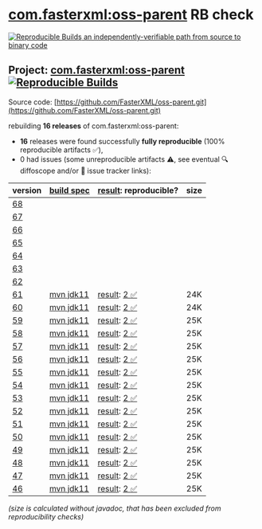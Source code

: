 [com.fasterxml:oss-parent](https://central.sonatype.com/artifact/com.fasterxml/oss-parent/versions) RB check
=======

[![Reproducible Builds](https://reproducible-builds.org/images/logos/rb.svg) an independently-verifiable path from source to binary code](https://reproducible-builds.org/)

## Project: [com.fasterxml:oss-parent](https://central.sonatype.com/artifact/com.fasterxml/oss-parent/versions) [![Reproducible Builds](https://img.shields.io/endpoint?url=https://raw.githubusercontent.com/jvm-repo-rebuild/reproducible-central/master/content/com/fasterxml/oss-parent/badge.json)](https://github.com/jvm-repo-rebuild/reproducible-central/blob/master/content/com/fasterxml/oss-parent/README.md)

Source code: [https://github.com/FasterXML/oss-parent.git](https://github.com/FasterXML/oss-parent.git)

rebuilding **16 releases** of com.fasterxml:oss-parent:
- **16** releases were found successfully **fully reproducible** (100% reproducible artifacts :white_check_mark:),
- 0 had issues (some unreproducible artifacts :warning:, see eventual :mag: diffoscope and/or :memo: issue tracker links):

| version | [build spec](/BUILDSPEC.md) | [result](https://reproducible-builds.org/docs/jvm/): reproducible? | size |
| -- | --------- | ------ | -- |
| [68](https://central.sonatype.com/artifact/com.fasterxml/oss-parent/68/pom) | | | |
| [67](https://central.sonatype.com/artifact/com.fasterxml/oss-parent/67/pom) | | | |
| [66](https://central.sonatype.com/artifact/com.fasterxml/oss-parent/66/pom) | | | |
| [65](https://central.sonatype.com/artifact/com.fasterxml/oss-parent/65/pom) | | | |
| [64](https://central.sonatype.com/artifact/com.fasterxml/oss-parent/64/pom) | | | |
| [63](https://central.sonatype.com/artifact/com.fasterxml/oss-parent/63/pom) | | | |
| [62](https://central.sonatype.com/artifact/com.fasterxml/oss-parent/62/pom) | | | |
| [61](https://central.sonatype.com/artifact/com.fasterxml/oss-parent/61/pom) | [mvn jdk11](oss-parent-61.buildspec) | [result](oss-parent-61.buildinfo): [2 :white_check_mark: ](oss-parent-61.buildcompare) | 24K |
| [60](https://central.sonatype.com/artifact/com.fasterxml/oss-parent/60/pom) | [mvn jdk11](oss-parent-60.buildspec) | [result](oss-parent-60.buildinfo): [2 :white_check_mark: ](oss-parent-60.buildcompare) | 24K |
| [59](https://central.sonatype.com/artifact/com.fasterxml/oss-parent/59/pom) | [mvn jdk11](oss-parent-59.buildspec) | [result](oss-parent-59.buildinfo): [2 :white_check_mark: ](oss-parent-59.buildcompare) | 25K |
| [58](https://central.sonatype.com/artifact/com.fasterxml/oss-parent/58/pom) | [mvn jdk11](oss-parent-58.buildspec) | [result](oss-parent-58.buildinfo): [2 :white_check_mark: ](oss-parent-58.buildcompare) | 25K |
| [57](https://central.sonatype.com/artifact/com.fasterxml/oss-parent/57/pom) | [mvn jdk11](oss-parent-57.buildspec) | [result](oss-parent-57.buildinfo): [2 :white_check_mark: ](oss-parent-57.buildcompare) | 25K |
| [56](https://central.sonatype.com/artifact/com.fasterxml/oss-parent/56/pom) | [mvn jdk11](oss-parent-56.buildspec) | [result](oss-parent-56.buildinfo): [2 :white_check_mark: ](oss-parent-56.buildcompare) | 25K |
| [55](https://central.sonatype.com/artifact/com.fasterxml/oss-parent/55/pom) | [mvn jdk11](oss-parent-55.buildspec) | [result](oss-parent-55.buildinfo): [2 :white_check_mark: ](oss-parent-55.buildcompare) | 25K |
| [54](https://central.sonatype.com/artifact/com.fasterxml/oss-parent/54/pom) | [mvn jdk11](oss-parent-54.buildspec) | [result](oss-parent-54.buildinfo): [2 :white_check_mark: ](oss-parent-54.buildcompare) | 25K |
| [53](https://central.sonatype.com/artifact/com.fasterxml/oss-parent/53/pom) | [mvn jdk11](oss-parent-53.buildspec) | [result](oss-parent-53.buildinfo): [2 :white_check_mark: ](oss-parent-53.buildcompare) | 25K |
| [52](https://central.sonatype.com/artifact/com.fasterxml/oss-parent/52/pom) | [mvn jdk11](oss-parent-52.buildspec) | [result](oss-parent-52.buildinfo): [2 :white_check_mark: ](oss-parent-52.buildcompare) | 25K |
| [51](https://central.sonatype.com/artifact/com.fasterxml/oss-parent/51/pom) | [mvn jdk11](oss-parent-51.buildspec) | [result](oss-parent-51.buildinfo): [2 :white_check_mark: ](oss-parent-51.buildcompare) | 25K |
| [50](https://central.sonatype.com/artifact/com.fasterxml/oss-parent/50/pom) | [mvn jdk11](oss-parent-50.buildspec) | [result](oss-parent-50.buildinfo): [2 :white_check_mark: ](oss-parent-50.buildcompare) | 25K |
| [49](https://central.sonatype.com/artifact/com.fasterxml/oss-parent/49/pom) | [mvn jdk11](oss-parent-49.buildspec) | [result](oss-parent-49.buildinfo): [2 :white_check_mark: ](oss-parent-49.buildcompare) | 25K |
| [48](https://central.sonatype.com/artifact/com.fasterxml/oss-parent/48/pom) | [mvn jdk11](oss-parent-48.buildspec) | [result](oss-parent-48.buildinfo): [2 :white_check_mark: ](oss-parent-48.buildcompare) | 25K |
| [47](https://central.sonatype.com/artifact/com.fasterxml/oss-parent/47/pom) | [mvn jdk11](oss-parent-47.buildspec) | [result](oss-parent-47.buildinfo): [2 :white_check_mark: ](oss-parent-47.buildcompare) | 25K |
| [46](https://central.sonatype.com/artifact/com.fasterxml/oss-parent/46/pom) | [mvn jdk11](oss-parent-46.buildspec) | [result](oss-parent-46.buildinfo): [2 :white_check_mark: ](oss-parent-46.buildcompare) | 25K |

<i>(size is calculated without javadoc, that has been excluded from reproducibility checks)</i>

